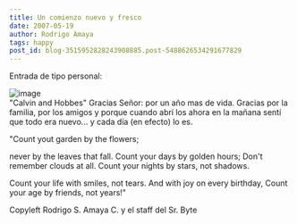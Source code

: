 ```yaml
---
title: Un comienzo nuevo y fresco
date: 2007-05-19
author: Rodrigo Amaya
tags: happy
post_id: blog-3515952828243908885.post-5488626534291677829
---
```


Entrada de tipo personal:

![image](https://lh5.google.com/image/Ramayac/RjiW5UK33xI/AAAAAAAAAVw/uqp-8c0HEFI/s800/last_ch.gif)  
"Calvin and Hobbes"
Gracias Señor: por un año mas de vida. Gracias por la familia, por los amigos y porque cuando abrí los ahora en la mañana sentí que todo era nuevo... y cada día (en efecto) lo es.

"Count yout garden by the flowers;

never by the leaves that fall. Count your days by golden hours; Don't remember clouds at all. Count your nights by stars, not shadows.

Count your life with smiles, not tears. And with joy on every birthday, Count your age by friends, not years!"

Copyleft Rodrigo S. Amaya C. y el staff del Sr. Byte